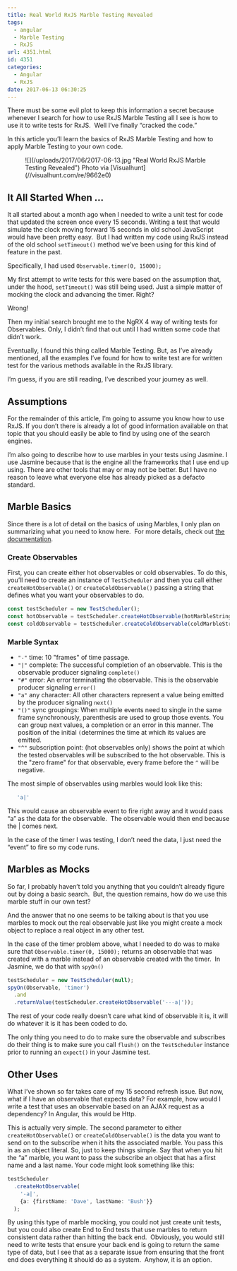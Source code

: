```yaml
---
title: Real World RxJS Marble Testing Revealed
tags:
  - angular
  - Marble Testing
  - RxJS
url: 4351.html
id: 4351
categories:
  - Angular
  - RxJS
date: 2017-06-13 06:30:25
---
```


There must be some evil plot to keep this information a secret because whenever I search for how to use RxJS Marble Testing all I see is how to use it to write tests for RxJS.  Well I’ve finally “cracked the code.” 

In this article you’ll learn the basics of RxJS Marble Testing and how to apply Marble Testing to your own code.

<figure>![](/uploads/2017/06/2017-06-13.jpg "Real World RxJS Marble Testing Revealed") Photo via [Visualhunt](//visualhunt.com/re/9662e0)</figure>

<!-- more --> 

## It All Started When …

It all started about a month ago when I needed to write a unit test for code that updated the screen once every 15 seconds. Writing a test that would simulate the clock moving forward 15 seconds in old school JavaScript would have been pretty easy.  But I had written my code using RxJS instead of the old school `setTimeout()` method we’ve been using for this kind of feature in the past. 

Specifically, I had used `Observable.timer(0, 15000);` 

My first attempt to write tests for this were based on the assumption that, under the hood, `setTimeout()` was still being used. Just a simple matter of mocking the clock and advancing the timer. Right?

Wrong!

Then my initial search brought me to the NgRX 4 way of writing tests for Observables. Only, I didn’t find that out until I had written some code that didn’t work. 

Eventually, I found this thing called Marble Testing. But, as I’ve already mentioned, all the examples I’ve found for how to write test are for written test for the various methods available in the RxJS library. 

I’m guess, if you are still reading, I’ve described your journey as well.

## Assumptions

For the remainder of this article, I’m going to assume you know how to use RxJS. If you don’t there is already a lot of good information available on that topic that you should easily be able to find by using one of the search engines.

I’m also going to describe how to use marbles in your tests using Jasmine. I use Jasmine because that is the engine all the frameworks that I use end up using. There are other tools that may or may not be better. But I have no reason to leave what everyone else has already picked as a defacto standard.

## Marble Basics

Since there is a lot of detail on the basics of using Marbles, I only plan on summarizing what you need to know here.  For more details, check out [the documentation](//github.com/ReactiveX/rxjs/blob/master/doc/writing-marble-tests.md).

### Create Observables

First, you can create either hot observables or cold observables. To do this, you’ll need to create an instance of `TestScheduler` and then you call either `createHotObservable()` or `createColdObservable()` passing a string that defines what you want your observables to do. 

``` typescript
const testScheduler = new TestScheduler();
const hotObservable = testScheduler.createHotObservable(hotMarbleString);
const coldObservable = testScheduler.createColdObservable(coldMarbleString);
```

### Marble Syntax

*   `"-"` time: 10 "frames" of time passage.
*   `"|"` complete: The successful completion of an observable. This is the observable producer signaling `complete()`
*   `"#"` error: An error terminating the observable. This is the observable producer signaling `error()`
*   `"a"` any character: All other characters represent a value being emitted by the producer signaling `next()`
*   `"()"` sync groupings: When multiple events need to single in the same frame synchronously, parenthesis are used to group those events. You can group next values, a completion or an error in this manner. The position of the initial `(`determines the time at which its values are emitted.
*   `"^"` subscription point: (hot observables only) shows the point at which the tested observables will be subscribed to the hot observable. This is the "zero frame" for that observable, every frame before the `^` will be negative.

The most simple of observables using marbles would look like this: 

``` typescript
   'a|'
```

This would cause an observable event to fire right away and it would pass “a” as the data for the observable.  The observable would then end because the | comes next. 

In the case of the timer I was testing, I don’t need the data, I just need the “event” to fire so my code runs.

## Marbles as Mocks

So far, I probably haven’t told you anything that you couldn’t already figure out by doing a basic search.  But, the question remains, how do we use this marble stuff in our own test? 

And the answer that no one seems to be talking about is that you use marbles to mock out the real observable just like you might create a mock object to replace a real object in any other test. 

In the case of the timer problem above, what I needed to do was to make sure that `Observable.timer(0, 15000);` returns an observable that was created with a marble instead of an observable created with the timer.  In Jasmine, we do that with `spyOn()` 

``` typescript
testScheduler = new TestScheduler(null);
spyOn(Observable, 'timer')
  .and
  .returnValue(testScheduler.createHotObservable('---a|'));
```

The rest of your code really doesn’t care what kind of observable it is, it will do whatever it is it has been coded to do. 

The only thing you need to do to make sure the observable and subscribes do their thing is to make sure you call `flush()` on the `TestScheduler` instance prior to running an `expect()` in your Jasmine test.

## Other Uses

What I’ve shown so far takes care of my 15 second refresh issue. But now, what if I have an observable that expects data? For example, how would I write a test that uses an observable based on an AJAX request as a dependency? In Angular, this would be Http. 

This is actually very simple. The second parameter to either `createHotObservable()` or `createColdObservable()` is the data you want to send on to the subscribe when it hits the associated marble. You pass this in as an object literal. So, just to keep things simple. Say that when you hit the “a” marble, you want to pass the subscribe an object that has a first name and a last name. Your code might look something like this:

``` typescript
testScheduler
  .createHotObservable(
    '-a|',
    {a: {firstName: 'Dave', lastName: 'Bush'}}
  );
```

By using this type of marble mocking, you could not just create unit tests, but you could also create End to End tests that use marbles to return consistent data rather than hitting the back end.  Obviously, you would still need to write tests that ensure your back end is going to return the same type of data, but I see that as a separate issue from ensuring that the front end does everything it should do as a system.  Anyhow, it is an option.

